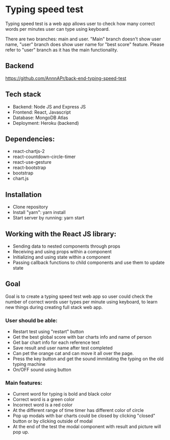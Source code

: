 # Typing speed test

Typing speed test is a web app allows user to check how many correct words per minutes user can type using keyboard.

There are two branches: main and user. "Main" branch doesn't show user name, "user" branch does show user name for "best score" feature. Please refer to "user" branch as it has the main functionality. 

## Backend

https://github.com/AnnnAPr/back-end-typing-speed-test

## Tech stack

* Backend: Node JS and Express JS
* Frontend: React, Javascript
* Database: MongoDB Atlas
* Deployment: Heroku (backend)

## Dependencies:

* react-chartjs-2
* react-countdown-circle-timer
* react-use-gesture
* react-bootstrap
* bootstrap
* chart.js

## Installation

* Clone repository
* Install "yarn": yarn install
* Start server by running: yarn start

## Working with the React JS library:

* Sending data to nested components through props
* Receiving and using props within a component
* Initializing and using state within a component
* Passing callback functions to child components and use them to update state

## Goal

Goal is to create a typing speed test web app so user could check the number of correct words user types per minute using keyboard, to learn new things during creating full stack web app.

### User should be able:

* Restart test using "restart" button
* Get the best global score with bar charts info and name of person
* Get bar chart info for each reference text
* Save result and user name after test completed
* Can pet the orange cat and can move it all over the page.
* Press the key button and get the sound immitating the typing on the old typing machine
* On/OFF sound using button

### Main features:

* Current word for typing is bold and black color
* Correct word is a green color
* Incorrect word is a red color
* At the different range of time timer has different color of circle
* Pop up modals with bar charts could be closed by clicking "closed" button or by clicking outside of modal
* At the end of the test the modal component with result and picture will pop up.